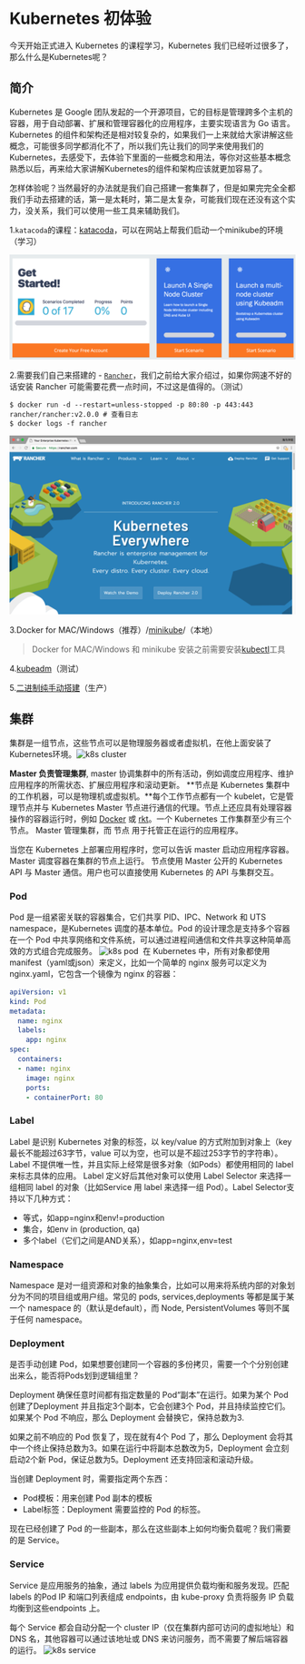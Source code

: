 # Kubernetes 初体验
今天开始正式进入 Kubernetes 的课程学习，Kubernetes 我们已经听过很多了，那么什么是Kubernetes呢？

## 简介
Kubernetes 是 Google 团队发起的一个开源项目，它的目标是管理跨多个主机的容器，用于自动部署、扩展和管理容器化的应用程序，主要实现语言为 Go 语言。Kubernetes 的组件和架构还是相对较复杂的，如果我们一上来就给大家讲解这些概念，可能很多同学都消化不了，所以我们先让我们的同学来使用我们的Kubernetes，去感受下，去体验下里面的一些概念和用法，等你对这些基本概念熟悉以后，再来给大家讲解Kubernetes的组件和架构应该就更加容易了。

怎样体验呢？当然最好的办法就是我们自己搭建一套集群了，但是如果完完全全都我们手动去搭建的话，第一是太耗时，第二是太复杂，可能我们现在还没有这个实力，没关系，我们可以使用一些工具来辅助我们。

1.`katacoda`的课程：[katacoda](https://www.katacoda.com/courses/kubernetes)，可以在网站上帮我们启动一个minikube的环境（学习）

![katacoda](/assets/k8s-katacoda.png)

2.需要我们自己来搭建的 - [`Rancher`](https://rancher.com/)，我们之前给大家介绍过，如果你网速不好的话安装 Rancher 可能需要花费一点时间，不过这是值得的。（测试）
```shell
$ docker run -d --restart=unless-stopped -p 80:80 -p 443:443 rancher/rancher:v2.0.0 # 查看日志
$ docker logs -f rancher
```

![rancher](/assets/k8s-rancher.png)

3.Docker for MAC/Windows（推荐）/[minikube](https://github.com/kubernetes/minikube)/（本地）

> Docker for MAC/Windows 和 minikube 安装之前需要安装[kubectl](https://kubernetes.io/docs/tasks/tools/install-kubectl/)工具

4.[kubeadm](https://k8s.qikqiak.com/docs/16.%E7%94%A8%20kubeadm%20%E6%90%AD%E5%BB%BA%E9%9B%86%E7%BE%A4%E7%8E%AF%E5%A2%83.html)（测试）

5.[二进制纯手动搭建](https://blog.qikqiak.com/post/manual-install-high-available-kubernetes-cluster/)（生产）

## 集群
集群是一组节点，这些节点可以是物理服务器或者虚拟机，在他上面安装了Kubernetes环境。
​​![k8s cluster](./images/k8s-cluster.png)

**Master 负责管理集群**, master 协调集群中的所有活动，例如调度应用程序、维护应用程序的所需状态、扩展应用程序和滚动更新。
**节点是 Kubernetes 集群中的工作机器，可以是物理机或虚拟机。**每个工作节点都有一个 kubelet，它是管理节点并与 Kubernetes Master 节点进行通信的代理。节点上还应具有处理容器操作的容器运行时，例如 [Docker](https://www.docker.com/) 或 [rkt](https://coreos.com/rkt/)。一个 Kubernetes 工作集群至少有三个节点。
Master 管理集群，而 节点 用于托管正在运行的应用程序。

当您在 Kubernetes 上部署应用程序时，您可以告诉 master 启动应用程序容器。Master 调度容器在集群的节点上运行。 节点使用 Master 公开的 Kubernetes API 与 Master 通信。用户也可以直接使用 Kubernetes 的 API 与集群交互。

### Pod
Pod 是一组紧密关联的容器集合，它们共享 PID、IPC、Network 和 UTS namespace，是Kubernetes 调度的基本单位。Pod 的设计理念是支持多个容器在一个 Pod 中共享网络和文件系统，可以通过进程间通信和文件共享这种简单高效的方式组合完成服务。
![k8s pod](./images/k8s-pod.png)
​​
在 Kubernetes 中，所有对象都使用 manifest（yaml或json）来定义，比如一个简单的 nginx 服务可以定义为 nginx.yaml，它包含一个镜像为 nginx 的容器：
```yaml
apiVersion: v1
kind: Pod
metadata:  
  name: nginx  
  labels:    
    app: nginx
spec:  
  containers:  
  - name: nginx    
    image: nginx    
    ports:    
    - containerPort: 80
```

### Label
Label 是识别 Kubernetes 对象的标签，以 key/value 的方式附加到对象上（key最长不能超过63字节，value 可以为空，也可以是不超过253字节的字符串）。
Label 不提供唯一性，并且实际上经常是很多对象（如Pods）都使用相同的 label 来标志具体的应用。
Label 定义好后其他对象可以使用 Label Selector 来选择一组相同 label 的对象（比如Service 用 label 来选择一组 Pod）。Label Selector支持以下几种方式：

* 等式，如app=nginx和env!=production
* 集合，如env in (production, qa)
* 多个label（它们之间是AND关系），如app=nginx,env=test

### Namespace
Namespace 是对一组资源和对象的抽象集合，比如可以用来将系统内部的对象划分为不同的项目组或用户组。常见的 pods, services,deployments 等都是属于某一个 namespace 的（默认是default），而 Node, PersistentVolumes 等则不属于任何 namespace。

### Deployment
是否手动创建 Pod，如果想要创建同一个容器的多份拷贝，需要一个个分别创建出来么，能否将Pods划到逻辑组里？

Deployment 确保任意时间都有指定数量的 Pod“副本”在运行。如果为某个 Pod 创建了Deployment 并且指定3个副本，它会创建3个 Pod，并且持续监控它们。如果某个 Pod 不响应，那么 Deployment 会替换它，保持总数为3.

如果之前不响应的 Pod 恢复了，现在就有4个 Pod 了，那么 Deployment 会将其中一个终止保持总数为3。如果在运行中将副本总数改为5，Deployment 会立刻启动2个新 Pod，保证总数为5。Deployment 还支持回滚和滚动升级。

当创建 Deployment 时，需要指定两个东西：

* Pod模板：用来创建 Pod 副本的模板
* Label标签：Deployment 需要监控的 Pod 的标签。

现在已经创建了 Pod 的一些副本，那么在这些副本上如何均衡负载呢？我们需要的是 Service。

### Service
Service 是应用服务的抽象，通过 labels 为应用提供负载均衡和服务发现。匹配 labels 的Pod IP 和端口列表组成 endpoints，由 kube-proxy 负责将服务 IP 负载均衡到这些endpoints 上。

每个 Service 都会自动分配一个 cluster IP（仅在集群内部可访问的虚拟地址）和 DNS 名，其他容器可以通过该地址或 DNS 来访问服务，而不需要了解后端容器的运行。
![k8s service](./images/k8s-service.png)
